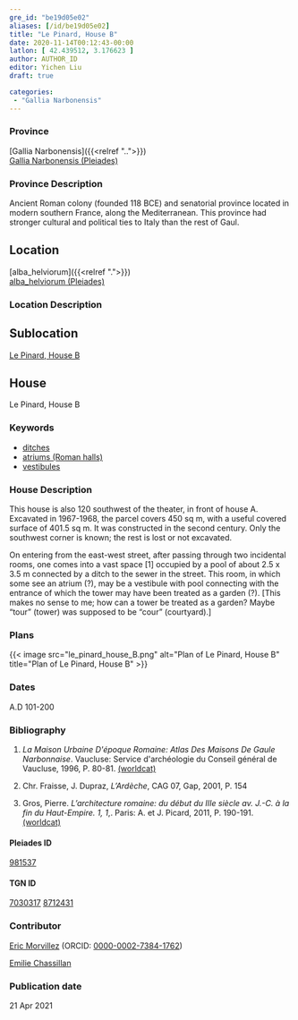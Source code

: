 ```yaml
---
gre_id: "be19d05e02"
aliases: [/id/be19d05e02]
title: "Le Pinard, House B"
date: 2020-11-14T00:12:43-00:00
latlon: [ 42.439512, 3.176623 ]
author: AUTHOR_ID
editor: Yichen Liu
draft: true

categories:
 - "Gallia Narbonensis"
---
```


### Province

[Gallia Narbonensis]({{<relref "..">}}) \
[Gallia Narbonensis (Pleiades)](https://pleiades.stoa.org/places/981537)

### Province Description

Ancient Roman colony (founded 118 BCE) and senatorial province located in modern southern France, along the Mediterranean. This province had stronger cultural and political ties to Italy than the rest of Gaul.

## Location

[alba_helviorum]({{<relref ".">}}) \
[alba_helviorum (Pleiades)](https://pleiades.stoa.org/places/167629)

### Location Description

<!--### Location Description-->

<!-- LEAVE THIS BLANK FOR NOW -->

## Sublocation

[Le Pinard, House B](#)

<!--### Sublocation Description-->

<!-- DESCRIPTION -->

## House

Le Pinard, House B



### Keywords
- [ditches](http://vocab.getty.edu/page/aat/300006178)
- [atriums (Roman halls)](http://vocab.getty.edu/page/aat/300004097)
- [vestibules](http://vocab.getty.edu/page/aat/300083076)




### House Description


This house is also 120 southwest of the theater, in front of house A.  Excavated in 1967-1968, the parcel covers 450 sq m, with a useful covered surface of 401.5 sq m.  It was constructed in the second century.  Only the southwest corner is known; the rest is lost or not excavated.  

On entering from the east-west street, after passing through two incidental rooms, one comes into a vast space [1] occupied by a pool of about 2.5 x 3.5 m connected by a ditch to the sewer in the street.  This room, in which some see an atrium (?), may be a vestibule with pool connecting with the entrance of which the tower may have been treated as a garden (?). [This makes no sense to me; how can a tower be treated as a garden?  Maybe “tour” (tower) was supposed to be “cour” (courtyard).]




### Plans


{{< image src="le_pinard_house_B.png" alt="Plan of Le Pinard, House B" title="Plan of Le Pinard, House B" >}}



### Dates

A.D 101-200



### Bibliography

1. *La Maison Urbaine D'époque Romaine: Atlas Des Maisons De Gaule Narbonnaise*. Vaucluse: Service d'archéologie du Conseil général de Vaucluse, 1996, P. 80-81. [(worldcat)](http://www.worldcat.org/oclc/695787865)

2. Chr. Fraisse, J. Dupraz, *L’Ardèche*, CAG 07, Gap, 2001, P. 154

3. Gros, Pierre. *L’architecture romaine: du début du IIIe siècle av. J.-C. à la fin du Haut-Empire. 1, 1*,. Paris: A. et J. Picard, 2011, P. 190-191.[(worldcat)](http://www.worldcat.org/oclc/762763355)



#### Pleiades ID

[981537](https://pleiades.stoa.org/places/981537)

#### TGN ID

[7030317](http://vocab.getty.edu/page/tgn/7030317)
[8712431](http://vocab.getty.edu/page/tgn/8712431)

### Contributor

[Eric Morvillez](link) (ORCID: [0000-0002-7384-1762](https://orcid.org/0000-0002-7384-1762))

[Emilie Chassillan](link)
### Publication date


21 Apr 2021

<!--### Related articles-->

<!-- Links to other related articles. Leave blank for now -->